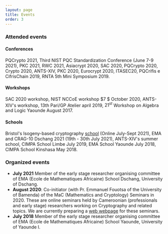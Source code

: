```yaml
---
layout: page
title: Events
order: 3
---
```



### Attended events

#### Conferences

PQCrypto 2021, Third NIST PQC Standardization Conference (June 7-9 2021), PKC 2021, RWC 2021, Asiacrypt 2020, 
SAC 2020, PQCrypto 2020, Crypto 2020, ANTS-XIV, PKC 2020, Eurocrypt 2020, ITASEC20, PQCrifis e CifrisChain 2019, RNTA 5th Mini Symposium 2019.

#### Workshops

SAC 2020 workshop, NIST NCCoE workshop $7 $ October 2020, ANTS-XIV's workshop, 13th Pari/GP Atelier april 2019, 
$21^{st}$ Workshop on Algebra and Logic Yaounde  August  2017.

#### Schools

Bristol's Isogeny-based cryptography [school](https://isogenyschool2020.co.uk) (Online July-Sept 2021),  EMA and CRAG-10 Dschang 2021 (19th - 30th July 2021), 
ANTS-XIV's summer school, CIMPA School Limbe July 2019, EMA School  Yaounde July 2018, CIMPA School  Kinshasa May 2018.

### Organized events

- **July 2021** Member of the early stage researcher organising committee of EMA  (Ecole de Mathematiques Africaine) School Dschang, University of Dschang.
- **August 2020**: Co-initiator (with Pr. Emmanuel Fouotsa of the University of Bamenda) of the MaC (Mathematics and Cryptology) Seminars in 2020.
These are online seminars held by Cameroonian (professionals and early stage)  researchers  working on Cryptography and related topics. 
We are currently preparing a [web webpage](https://sites.google.com/view/macseminars/about) for these seminars.
- **July 2018**  Member of the early stage researcher organising committee of EMA  (Ecole de Mathematiques Africaine) School Yaounde, University of Yaounde I.

